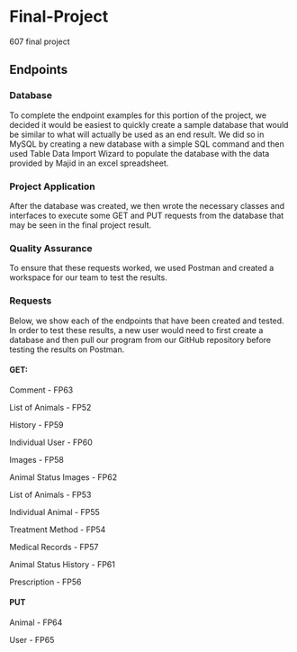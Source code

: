 # Final-Project
607 final project

## Endpoints
### Database
To complete the endpoint examples for this portion of the project, we decided it would be easiest to quickly create a sample database that would be similar to what will actually be used as an end result. We did so in MySQL by creating a new database with a simple SQL command and then used Table Data Import Wizard to populate the database with the data provided by Majid in an excel spreadsheet.

### Project Application
After the database was created, we then wrote the necessary classes and interfaces to execute some GET and PUT requests from the database that may be seen in the final project result.

### Quality Assurance
To ensure that these requests worked, we used Postman and created a workspace for our team to test the results.

### Requests
Below, we show each of the endpoints that have been created and tested. In order to test these results, a new user would need to first create a database and then pull our program from our GitHub repository before testing the results on Postman.

#### GET:
Comment - FP63

List of Animals - FP52

History - FP59

Individual User - FP60

Images - FP58

Animal Status Images - FP62

List of Animals - FP53

Individual Animal - FP55

Treatment Method - FP54

Medical Records - FP57

Animal Status History - FP61

Prescription - FP56

#### PUT
Animal - FP64

User - FP65
